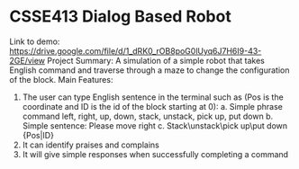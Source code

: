 # CSSE413 Dialog Based Robot
Link to demo: https://drive.google.com/file/d/1_dRK0_rOB8poG0lUyq6J7H6I9-43-2GE/view
Project Summary:
A simulation of a simple robot that takes English command and traverse through a maze to change the configuration of the block. 
Main Features:
1. The user can type English sentence in the terminal such as (Pos is the coordinate and ID is the id of the block starting at 0):
  a. Simple phrase command left, right, up, down, stack, unstack, pick up, put down
  b.	Simple sentence: Please move right
  c.	Stack\unstack\pick up\put down {Pos|ID}
2.	It can identify praises and complains
3.	It will give simple responses when successfully completing a command
